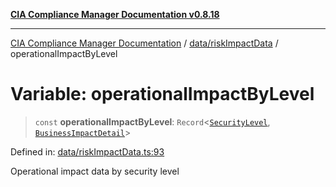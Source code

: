 [**CIA Compliance Manager Documentation v0.8.18**](../../../README.md)

***

[CIA Compliance Manager Documentation](../../../modules.md) / [data/riskImpactData](../README.md) / operationalImpactByLevel

# Variable: operationalImpactByLevel

> `const` **operationalImpactByLevel**: `Record`\<[`SecurityLevel`](../../../types/cia/type-aliases/SecurityLevel.md), [`BusinessImpactDetail`](../../../types/interfaces/BusinessImpactDetail.md)\>

Defined in: [data/riskImpactData.ts:93](https://github.com/Hack23/cia-compliance-manager/blob/509f2f6138f4e24aa7fe1ae9432ec1ccefbe5f32/src/data/riskImpactData.ts#L93)

Operational impact data by security level
